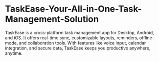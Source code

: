 # TaskEase-Your-All-in-One-Task-Management-Solution
TaskEase is a cross-platform task management app for Desktop, Android, and iOS. It offers real-time sync, customizable layouts, reminders, offline mode, and collaboration tools. With features like voice input, calendar integration, and secure data, TaskEase keeps you productive anywhere, anytime.
